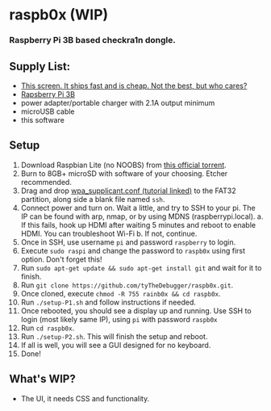 # raspb0x (WIP)
### Raspberry Pi 3B based checkra1n dongle.
## Supply List:
 * [This screen. It ships fast and is cheap. Not the best, but who cares?](https://www.amazon.com/kuman-Touch-Screen-Display-Raspberry/dp/B07KLDKM5D)
 * [Rapsberry Pi 3B](https://www.amazon.com/Raspberry-Pi-MS-004-00000024-Model-Board/dp/B01LPLPBS8)
 * power adapter/portable charger with 2.1A output minimum
 * microUSB cable
 * this software
 
 ## Setup
  1. Download Raspbian Lite (no NOOBS) from [this official torrent](http://downloads.raspberrypi.org/raspbian_lite/images/raspbian_lite-2019-04-09/2019-04-08-raspbian-stretch-lite.zip.torrent).
  2. Burn to 8GB+ microSD with software of your choosing. Etcher recommended.
  3. Drag and drop [wpa_supplicant.conf (tutorial linked)](https://www.raspberrypi-spy.co.uk/2017/04/manually-setting-up-pi-wifi-using-wpa_supplicant-conf/) to the FAT32 partition, along side a blank file named `ssh`.
  4. Connect power and turn on. Wait a little, and try to SSH to your pi. The IP can be found with arp, nmap, or by using MDNS (raspberrypi.local).
   a. If this fails, hook up HDMI after waiting 5 minutes and reboot to enable HDMI. You can troubleshoot Wi-Fi
   b. If not, continue.
  5. Once in SSH, use username `pi` and password `raspberry` to login.
  6. Execute `sudo raspi` and change the password to `raspb0x` using first option. Don't forget this!
  7. Run `sudo apt-get update && sudo apt-get install git` and wait for it to finish.
  8. Run `git clone https://github.com/tyTheDebugger/raspb0x.git`.
  9. Once cloned, execute `chmod -R 755 rainb0x && cd raspb0x`.
  10. Run `./setup-P1.sh` and follow instructions if needed.
  11. Once rebooted, you should see a display up and running. Use SSH to login (most likely same IP), using `pi` with password `raspb0x`
  12. Run `cd raspb0x`.
  13. Run `./setup-P2.sh`. This will finish the setup and reboot.
  14. If all is well, you will see a GUI designed for no keyboard.
  15. Done!

## What's WIP?
 * The UI, it needs CSS and functionality.
